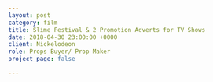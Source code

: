 ```yaml
---
layout: post
category: film
title: Slime Festival & 2 Promotion Adverts for TV Shows
date: 2018-04-30 23:00:00 +0000
client: Nickelodeon
role: Props Buyer/ Prop Maker
project_page: false

---
```

